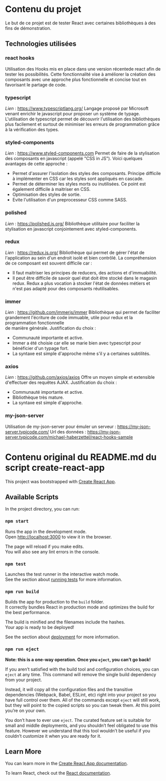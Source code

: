 # Contenu du projet

Le but de ce projet est de tester React avec certaines bibliothèques à des fins de démonstration.

## Technologies utilisées

### react hooks
Utilisation des Hooks mis en place dans une version  récentede react afin de tester les possibilités. Cette fonctionnalité
vise à améliorer la création des composants avec une approche plus fonctionnelle et concise tout en favorisant le partage
de code.

### typescript
*Lien* : https://www.typescriptlang.org/
Langage proposé par Microsoft venant enrichir le javascript pour proposer un système de typage. L'utilisation de
typescript permet de découvrir l'utilisation des bibliothèques plus facilement et surtout de minimiser les erreurs
de programmation grâce à la vérification des types.

### styled-components
*Lien* : https://www.styled-components.com
Permet de faire de la stylisation des composants en javascript (appelé "CSS in JS"). Voici quelques avantages de cette approche :
 - Permet d'assurer l'isolation des styles des composants. Principe difficile à implémenter en CSS car les styles sont appliqués en cascade.
 - Permet de déterminer les styles morts ou inutilisées. Ce point est également difficile à maitriser en CSS.
 - Optimisation des styles de sortie.
 - Evite l'utilisation d'un preprocesseur CSS comme SASS.

### polished
*Lien* : https://polished.js.org/
Bibliothèque utilitaire pour faciliter la stylisation en javascript conjointement avec styled-components.

### redux
*Lien* : https://redux.js.org/
Bibliothèque qui permet de gérer l'état de l'application au sein d'un endroit isolé et bien contrôlé. La compréhension
de ce composant est souvent difficile car :
 - Il faut maitriser les principes de reducers, des actions et d'immuabilité.
 - Il peut être difficile de savoir quel état doit être stocké dans le magasin redux. Redux a plus vocation à stocker 
 l'état de données métiers et n'est pas adapté pour des composants réutilisables.

### immer
*Lien* : https://github.com/immerjs/immer
Bibliothèque qui permet de faciliter grandement l'écriture de code immuable, utile pour redux et la programmation fonctionnelle  
de manière générale.
Justification du choix :
 - Communauté importante et active.
 - Immer a été choisie car elle se marie bien avec typescript pour bénéficier d'un typage fort.
 - La syntaxe est simple d'approche même s'il y a certaines subtilités.

### axios
*Lien* : https://github.com/axios/axios
Offre un moyen simple et extensible d'effectuer des requêtes AJAX. 
Justification du choix :
 - Communauté importante et active.
 - Bibliothèque très mature.
 - La syntaxe est simple d'approche.

### my-json-server
Utilisation de my-json-server pour émuler un serveur : https://my-json-server.typicode.com/
Url des données :  https://my-json-server.typicode.com/michael-haberzettel/react-hooks-sample

# Contenu original du README.md du script create-react-app

This project was bootstrapped with [Create React App](https://github.com/facebook/create-react-app).

## Available Scripts

In the project directory, you can run:

### `npm start`

Runs the app in the development mode.<br>
Open [http://localhost:3000](http://localhost:3000) to view it in the browser.

The page will reload if you make edits.<br>
You will also see any lint errors in the console.

### `npm test`

Launches the test runner in the interactive watch mode.<br>
See the section about [running tests](https://facebook.github.io/create-react-app/docs/running-tests) for more information.

### `npm run build`

Builds the app for production to the `build` folder.<br>
It correctly bundles React in production mode and optimizes the build for the best performance.

The build is minified and the filenames include the hashes.<br>
Your app is ready to be deployed!

See the section about [deployment](https://facebook.github.io/create-react-app/docs/deployment) for more information.

### `npm run eject`

**Note: this is a one-way operation. Once you `eject`, you can’t go back!**

If you aren’t satisfied with the build tool and configuration choices, you can `eject` at any time. This command will remove the single build dependency from your project.

Instead, it will copy all the configuration files and the transitive dependencies (Webpack, Babel, ESLint, etc) right into your project so you have full control over them. All of the commands except `eject` will still work, but they will point to the copied scripts so you can tweak them. At this point you’re on your own.

You don’t have to ever use `eject`. The curated feature set is suitable for small and middle deployments, and you shouldn’t feel obligated to use this feature. However we understand that this tool wouldn’t be useful if you couldn’t customize it when you are ready for it.

## Learn More

You can learn more in the [Create React App documentation](https://facebook.github.io/create-react-app/docs/getting-started).

To learn React, check out the [React documentation](https://reactjs.org/).
